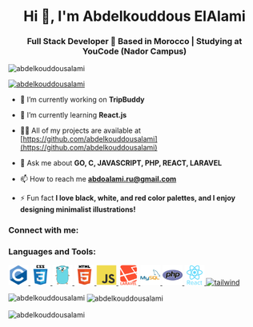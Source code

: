 <h1 align="center">Hi 👋, I'm Abdelkouddous ElAlami</h1>
<h3 align="center">Full Stack Developer 📍 Based in Morocco | Studying at YouCode (Nador Campus)</h3>

<p align="left"> <img src="https://komarev.com/ghpvc/?username=abdelkouddousalami&label=Profile%20views&color=0e75b6&style=flat" alt="abdelkouddousalami" /> </p>

<p align="left"> <a href="https://github.com/ryo-ma/github-profile-trophy"><img src="https://github-profile-trophy.vercel.app/?username=abdelkouddousalami" alt="abdelkouddousalami" /></a> </p>

- 🔭 I’m currently working on **TripBuddy**

- 🌱 I’m currently learning **React.js**

- 👨‍💻 All of my projects are available at [https://github.com/abdelkouddousalami](https://github.com/abdelkouddousalami)

- 💬 Ask me about **GO, C, JAVASCRIPT, PHP, REACT, LARAVEL**

- 📫 How to reach me **abdoalami.ru@gmail.com**

- ⚡ Fun fact **I love black, white, and red color palettes, and I enjoy designing minimalist illustrations!**

<h3 align="left">Connect with me:</h3>
<p align="left">
</p>

<h3 align="left">Languages and Tools:</h3>
<p align="left"> <a href="https://www.cprogramming.com/" target="_blank" rel="noreferrer"> <img src="https://raw.githubusercontent.com/devicons/devicon/master/icons/c/c-original.svg" alt="c" width="40" height="40"/> </a> <a href="https://www.w3schools.com/css/" target="_blank" rel="noreferrer"> <img src="https://raw.githubusercontent.com/devicons/devicon/master/icons/css3/css3-original-wordmark.svg" alt="css3" width="40" height="40"/> </a> <a href="https://golang.org" target="_blank" rel="noreferrer"> <img src="https://raw.githubusercontent.com/devicons/devicon/master/icons/go/go-original.svg" alt="go" width="40" height="40"/> </a> <a href="https://www.w3.org/html/" target="_blank" rel="noreferrer"> <img src="https://raw.githubusercontent.com/devicons/devicon/master/icons/html5/html5-original-wordmark.svg" alt="html5" width="40" height="40"/> </a> <a href="https://developer.mozilla.org/en-US/docs/Web/JavaScript" target="_blank" rel="noreferrer"> <img src="https://raw.githubusercontent.com/devicons/devicon/master/icons/javascript/javascript-original.svg" alt="javascript" width="40" height="40"/> </a> <a href="https://laravel.com/" target="_blank" rel="noreferrer"> <img src="https://raw.githubusercontent.com/devicons/devicon/master/icons/laravel/laravel-plain-wordmark.svg" alt="laravel" width="40" height="40"/> </a> <a href="https://www.mysql.com/" target="_blank" rel="noreferrer"> <img src="https://raw.githubusercontent.com/devicons/devicon/master/icons/mysql/mysql-original-wordmark.svg" alt="mysql" width="40" height="40"/> </a> <a href="https://www.php.net" target="_blank" rel="noreferrer"> <img src="https://raw.githubusercontent.com/devicons/devicon/master/icons/php/php-original.svg" alt="php" width="40" height="40"/> </a> <a href="https://reactjs.org/" target="_blank" rel="noreferrer"> <img src="https://raw.githubusercontent.com/devicons/devicon/master/icons/react/react-original-wordmark.svg" alt="react" width="40" height="40"/> </a> <a href="https://tailwindcss.com/" target="_blank" rel="noreferrer"> <img src="https://www.vectorlogo.zone/logos/tailwindcss/tailwindcss-icon.svg" alt="tailwind" width="40" height="40"/> </a> </p>

<p><img align="left" src="https://github-readme-stats.vercel.app/api/top-langs?username=abdelkouddousalami&show_icons=true&locale=en&layout=compact" alt="abdelkouddousalami" /></p>

<p>&nbsp;<img align="center" src="https://github-readme-stats.vercel.app/api?username=abdelkouddousalami&show_icons=true&locale=en" alt="abdelkouddousalami" /></p>

<p><img align="center" src="https://github-readme-streak-stats.herokuapp.com/?user=abdelkouddousalami&" alt="abdelkouddousalami" /></p>
